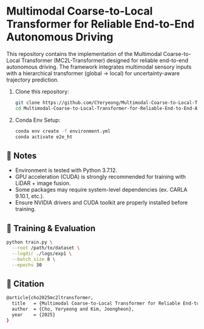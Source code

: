 # Multimodal Coarse-to-Local Transformer for Reliable End-to-End Autonomous Driving
This repository contains the implementation of the Multimodal Coarse-to-Local Transformer (MC2L-Transformer) designed for reliable end-to-end autonomous driving. 
The framework integrates multimodal sensory inputs with a hierarchical transformer (global → local) for uncertainty-aware trajectory prediction.

1. Clone this repository:
   ```bash
   git clone https://github.com/CYeryeong/Multimodal-Coarse-to-Local-Transformer-for-Reliable-End-to-End-Autonomous-Driving.git
   cd Multimodal-Coarse-to-Local-Transformer-for-Reliable-End-to-End-Autonomous-Driving

2. Conda Env Setup:
   ```bash
   conda env create -f environment.yml
   conda activate e2e_ht

## 📖 Notes
  - Environment is tested with Python 3.7.12.
  - GPU acceleration (CUDA) is strongly recommended for training with LiDAR + image fusion.
  - Some packages may require system-level dependencies (ex. CARLA 9.10.1, etc.).
  - Ensure NVIDIA drivers and CUDA toolkit are properly installed before training.

## 🚀 Training & Evaluation
  ```bash
  python train.py \
    --root /path/to/dataset \
    --logdir ./logs/exp1 \
    --batch_size 8 \
    --epochs 30
  ```

## 📜 Citation
  ```bash
  @article{cho2025mc2ltransformer,
    title   = {Multimodal Coarse-to-Local Transformer for Reliable End-to-End Autonomous Driving},
    author  = {Cho, Yeryeong and Kim, Joongheon},
    year    = {2025}
  }
  ```
